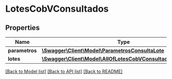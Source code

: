 # LotesCobVConsultados

## Properties
Name | Type | Description | Notes
------------ | ------------- | ------------- | -------------
**parametros** | [**\Swagger\Client\Model\ParametrosConsultaLote**](ParametrosConsultaLote.md) |  | 
**lotes** | [**\Swagger\Client\Model\AllOfLotesCobVConsultadosLotesItems[]**](.md) |  | 

[[Back to Model list]](../../README.md#documentation-for-models) [[Back to API list]](../../README.md#documentation-for-api-endpoints) [[Back to README]](../../README.md)

